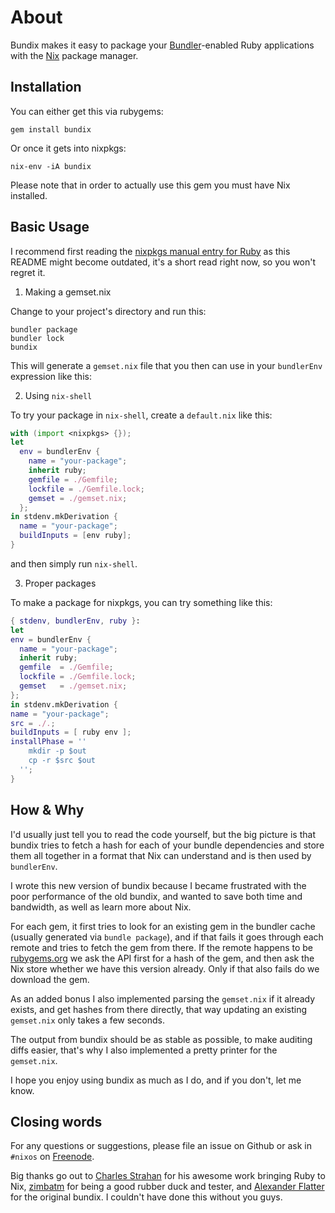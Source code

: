# About

Bundix makes it easy to package your [Bundler](http://bundler.io/)-enabled Ruby
applications with the [Nix](http://nixos.org/nix/) package manager.

## Installation

You can either get this via rubygems:

    gem install bundix

Or once it gets into nixpkgs:

    nix-env -iA bundix

Please note that in order to actually use this gem you must have Nix installed.

## Basic Usage

I recommend first reading the
[nixpkgs manual entry for Ruby](http://nixos.org/nixpkgs/manual/#sec-language-ruby)
as this README might become outdated, it's a short read right now, so you won't
regret it.

1. Making a gemset.nix

Change to your project's directory and run this:

    bundler package
    bundler lock
    bundix

This will generate a `gemset.nix` file that you then can use in your
`bundlerEnv` expression like this:

2. Using `nix-shell`

To try your package in `nix-shell`, create a `default.nix` like this:

```nix
with (import <nixpkgs> {});
let
  env = bundlerEnv {
    name = "your-package";
    inherit ruby;
    gemfile = ./Gemfile;
    lockfile = ./Gemfile.lock;
    gemset = ./gemset.nix;
  };
in stdenv.mkDerivation {
  name = "your-package";
  buildInputs = [env ruby];
}
```

and then simply run `nix-shell`.

3. Proper packages

To make a package for nixpkgs, you can try something like this:

```nix
{ stdenv, bundlerEnv, ruby }:
let
env = bundlerEnv {
  name = "your-package";
  inherit ruby;
  gemfile  = ./Gemfile;
  lockfile = ./Gemfile.lock;
  gemset   = ./gemset.nix;
};
in stdenv.mkDerivation {
name = "your-package";
src = ./.;
buildInputs = [ ruby env ];
installPhase = ''
    mkdir -p $out
    cp -r $src $out
  '';
}
```

## How & Why

I'd usually just tell you to read the code yourself, but the big picture is
that bundix tries to fetch a hash for each of your bundle dependencies and
store them all together in a format that Nix can understand and is then used by
`bundlerEnv`.

I wrote this new version of bundix because I became frustrated with the poor
performance of the old bundix, and wanted to save both time and bandwidth, as
well as learn more about Nix.

For each gem, it first tries to look for an existing gem in the bundler cache
(usually generated via `bundle package`), and if that fails it goes through
each remote and tries to fetch the gem from there. If the remote happens to be
[rubygems.org](http://rubygems.org/) we ask the API first for a hash of the
gem, and then ask the Nix store whether we have this version already. Only if
that also fails do we download the gem.

As an added bonus I also implemented parsing the `gemset.nix` if it already
exists, and get hashes from there directly, that way updating an existing
`gemset.nix` only takes a few seconds.

The output from bundix should be as stable as possible, to make auditing diffs
easier, that's why I also implemented a pretty printer for the `gemset.nix`.

I hope you enjoy using bundix as much as I do, and if you don't, let me know.

## Closing words

For any questions or suggestions, please file an issue on Github or ask in
`#nixos` on [Freenode](http://freenode.net/).

Big thanks go out to [Charles Strahan](http://www.cstrahan.com/) for his awesome work bringing Ruby to Nix, [zimbatm](https://zimbatm.com/) for being a good rubber duck and tester, and [Alexander Flatter](https://github.com/aflatter) for the original bundix. I couldn't have done this without you guys.
